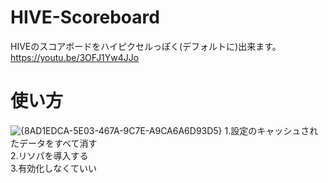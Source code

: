 # HIVE-Scoreboard
HIVEのスコアボードをハイピクセルっぽく(デフォルトに)出来ます。
https://youtu.be/3OFJ1Yw4JJo

# 使い方
![{8AD1EDCA-5E03-467A-9C7E-A9CA6A6D93D5}](https://github.com/user-attachments/assets/112b7fdc-12d3-4ca2-abd0-56ed87af5653)
1.設定のキャッシュされたデータをすべて消す  
2.リソパを導入する  
3.有効化しなくていい  
